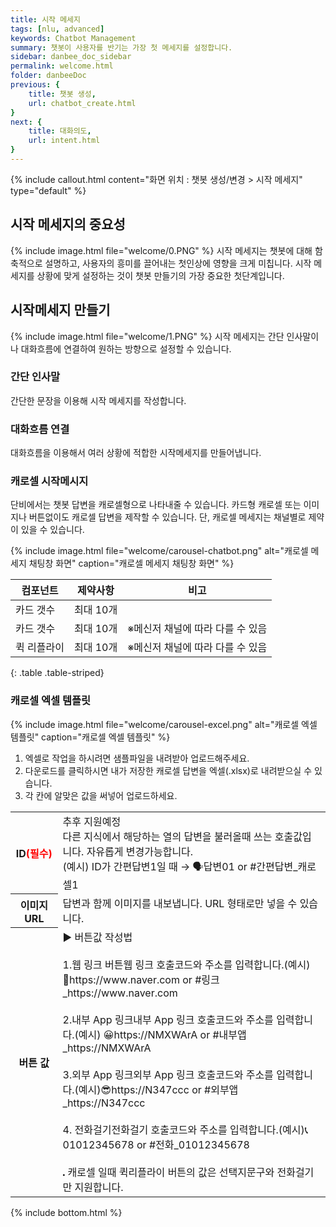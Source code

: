 ```yaml
---
title: 시작 메세지
tags: [nlu, advanced]
keywords: Chatbot Management
summary: 챗봇이 사용자를 반기는 가장 첫 메세지를 설정합니다.
sidebar: danbee_doc_sidebar
permalink: welcome.html
folder: danbeeDoc
previous: {
    title: 챗봇 생성,
    url: chatbot_create.html
}
next: {
    title: 대화의도,
    url: intent.html
}
---
```


{% include callout.html content="화면 위치 : 챗봇 생성/변경 > 시작 메세지" type="default" %}

## 시작 메세지의 중요성
{% include image.html file="welcome/0.PNG" %}
시작 메세지는 챗봇에 대해 함축적으로 설명하고, 사용자의 흥미를 끌어내는 첫인상에 영향을 크게 미칩니다. 시작 메세지를 상황에 맞게 설정하는 것이 챗봇 만들기의 가장 중요한 첫단계입니다.

## 시작메세지 만들기
{% include image.html file="welcome/1.PNG" %}
시작 메세지는 간단 인사말이나 대화흐름에 연결하여 원하는 방향으로 설정할 수 있습니다.

### 간단 인사말
간단한 문장을 이용해 시작 메세지를 작성합니다.

### 대화흐름 연결
대화흐름을 이용해서 여러 상황에 적합한 시작메세지를 만들어냅니다.

### 캐로셀 시작메시지
단비에서는 챗봇 답변을 캐로셀형으로 나타내줄 수 있습니다. 카드형 캐로셀 또는 이미지나 버튼없이도 캐로셀 답변을 제작할 수 있습니다. 단, 캐로셀 메세지는 채널별로 제약이 있을 수 있습니다.
   
{% include image.html file="welcome/carousel-chatbot.png" alt="캐로셀 메세지 채팅창 화면" caption="캐로셀 메세지 채팅창 화면" %}

| 컴포넌트 | 제약사항 | 비고 |
|--------|-------|-------|
| 카드 갯수 | 최대 10개 |  |
| 카드 갯수 | 최대 10개 | ※메신저 채널에 따라 다를 수 있음 |
| 퀵 리플라이 | 최대 10개 | ※메신저 채널에 따라 다를 수 있음 |
{: .table .table-striped}

### 캐로셀 엑셀 템플릿
{% include image.html file="welcome/carousel-excel.png" alt="캐로셀 엑셀 템플릿" caption="캐로셀 엑셀 템플릿" %}

1. 엑셀로 작업을 하시려면 샘플파일을 내려받아 업로드해주세요.
2. 다운로드를 클릭하시면 내가 저장한 캐로셀 답변을 엑셀(.xlsx)로 내려받으실 수 있습니다.
3. 각 칸에 알맞은 값을 써넣어 업로드하세요.
  
<table class="table table-bordered">
    <colgroup>
        <col width="15%" />
        <col width="85%" />
    </colgroup>
    <tr>
        <th>ID<span style="color:red">(필수)</span></th>
        <td>추후 지원예정<br>다른 지식에서 해당하는 열의 답변을 불러올때 쓰는 호출값입니다. 자유롭게 변경가능합니다.<br>(예시) ID가 간편답변1일 때 → 🗣답변01 or #간편답변_캐로셀1</td>
    </tr>
    <tr>
        <th>이미지 URL</th>
        <td>답변과 함께 이미지를 내보냅니다. URL 형태로만 넣을 수 있습니다.</td>
    </tr>
    <tr>    
        <th>버튼 값</th>
        <td>
            ▶ 버튼값 작성법 <br><br>
            1.웹 링크 버튼웹 링크 호출코드와 주소를 입력합니다.(예시) 🔗https://www.naver.com or #링크_https://www.naver.com <br><br>
            2.내부 App 링크내부 App 링크 호출코드와 주소를 입력합니다.(예시) 😀https://NMXWArA or #내부앱_https://NMXWArA <br><br>
            3.외부 App 링크외부 App 링크 호출코드와 주소를 입력합니다.(예시)😎https://N347ccc or #외부앱_https://N347ccc <br><br>
            4. 전화걸기전화걸기 호출코드와 주소를 입력합니다.(예시)📞01012345678 or #전화_01012345678 <br><br>            
            <b style="font-size: 4px">●</b> 캐로셀 일때 퀵리플라이 버튼의 값은 선택지문구와 전화걸기만 지원합니다.
        </td>
    </tr>
</table>

{% include bottom.html %}
